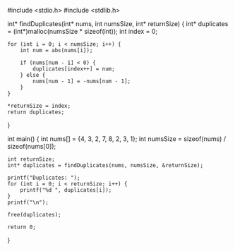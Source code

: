 #include <stdio.h>
#include <stdlib.h>

int* findDuplicates(int* nums, int numsSize, int* returnSize) {
    int* duplicates = (int*)malloc(numsSize * sizeof(int));
    int index = 0;

    for (int i = 0; i < numsSize; i++) {
        int num = abs(nums[i]);

        if (nums[num - 1] < 0) {
            duplicates[index++] = num;
        } else {
            nums[num - 1] = -nums[num - 1];
        }
    }

    *returnSize = index;
    return duplicates;
}

int main() {
    int nums[] = {4, 3, 2, 7, 8, 2, 3, 1};
    int numsSize = sizeof(nums) / sizeof(nums[0]);

    int returnSize;
    int* duplicates = findDuplicates(nums, numsSize, &returnSize);

    printf("Duplicates: ");
    for (int i = 0; i < returnSize; i++) {
        printf("%d ", duplicates[i]);
    }
    printf("\n");

    free(duplicates);

    return 0;
}
